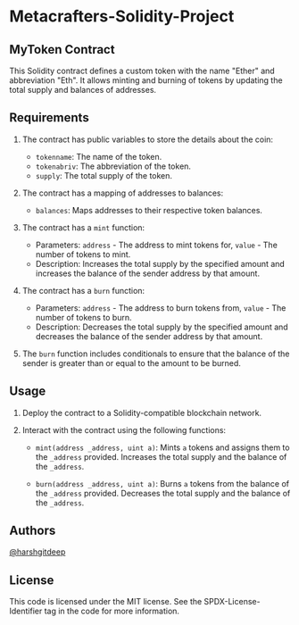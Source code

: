 # Metacrafters-Solidity-Project

## MyToken Contract
This Solidity contract defines a custom token with the name "Ether" and abbreviation "Eth". It allows minting and burning of tokens by updating the total supply and balances of addresses.

## Requirements
1. The contract has public variables to store the details about the coin:
   - `tokenname`: The name of the token.
   - `tokenabriv`: The abbreviation of the token.
   - `supply`: The total supply of the token.

2. The contract has a mapping of addresses to balances:
   - `balances`: Maps addresses to their respective token balances.

3. The contract has a `mint` function:
   - Parameters: `address` - The address to mint tokens for, `value` - The number of tokens to mint.
   - Description: Increases the total supply by the specified amount and increases the balance of the sender address by that amount.

4. The contract has a `burn` function:
   - Parameters: `address` - The address to burn tokens from, `value` - The number of tokens to burn.
   - Description: Decreases the total supply by the specified amount and decreases the balance of the sender address by that amount.

5. The `burn` function includes conditionals to ensure that the balance of the sender is greater than or equal to the amount to be burned.

## Usage
1. Deploy the contract to a Solidity-compatible blockchain network.
2. Interact with the contract using the following functions:

   - `mint(address _address, uint a)`: Mints `a` tokens and assigns them to the `_address` provided. Increases the total supply and the balance of the `_address`.

   - `burn(address _address, uint a)`: Burns `a` tokens from the balance of the `_address` provided. Decreases the total supply and the balance of the `_address`.

## Authors
[@harshgitdeep](https://github.com/harshgitdeep)


## License
This code is licensed under the MIT license. See the SPDX-License-Identifier tag in the code for more information.
